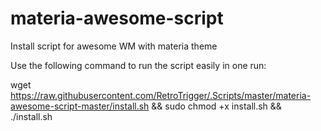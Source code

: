 # materia-awesome-script

Install script for awesome WM with materia theme

Use the following command to run the script easily in one run:

wget https://raw.githubusercontent.com/RetroTrigger/.Scripts/master/materia-awesome-script-master/install.sh && sudo chmod +x install.sh && ./install.sh
